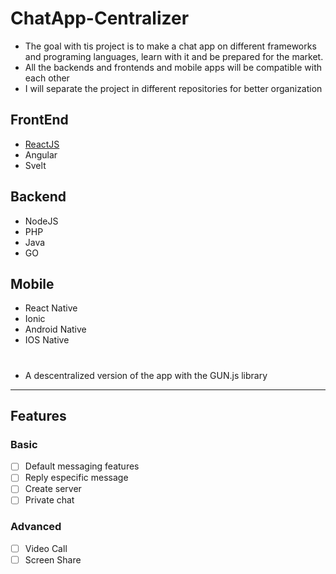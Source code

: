 # ChatApp-Centralizer

- The goal with tis project is to make a chat app on different frameworks and programing languages, learn with it and be prepared for the market.
- All the backends and frontends and mobile apps will be compatible with each other
- I will separate the project in different repositories for better organization

## FrontEnd
- [ReactJS](https://github.com/IgorBayerl/ChatApp-ReactJS)
- Angular
- Svelt

## Backend
- NodeJS
- PHP
- Java
- GO

## Mobile
- React Native
- Ionic
- Android Native
- IOS Native

#
- A descentralized version of the app with the GUN.js library

------

## Features
### Basic
- [ ] Default messaging features
- [ ] Reply especific message
- [ ] Create server
- [ ] Private chat
### Advanced
- [ ] Video Call
- [ ] Screen Share
